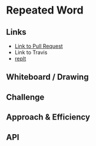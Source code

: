 # Repeated Word

## Links

-   [Link to Pull Request](https://github.com/morgan-401-advanced-javascript/data-structures-and-algorithms/pull/18)
-   Link to Travis
- [replt](https://repl.it/repls/PalatableKnobbyDisks)

<!-- Short summary or background information -->

## Whiteboard / Drawing

<!-- Photo of your whiteboard or drawing -->

## Challenge

<!-- Description of the challenge -->

## Approach & Efficiency

<!-- What approach did you take? Why? What is the Big O space/time for this approach? -->

## API

<!-- Description of each method publicly avai